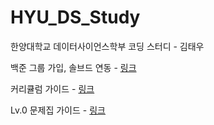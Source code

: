 # HYU_DS_Study
한양대학교 데이터사이언스학부 코딩 스터디 - 김태우

백준 그룹 가입, 솔브드 연동 - [링크](https://github.com/twkim02/HYU_DS_Study/blob/main/boj_init.pdf)

커리큘럼 가이드 - [링크](https://github.com/twkim02/HYU_DS_Study/blob/main/curriculum_guide.pdf)

Lv.0 문제집 가이드 - [링크](https://github.com/twkim02/HYU_DS_Study/blob/main/slide/Lv0_guide.pdf)

